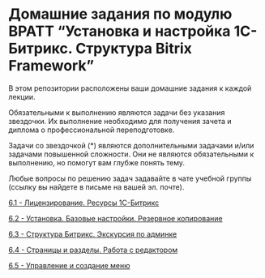 # Домашние задания по модулю BPATT “Установка и настройка 1С-Битрикс. Структура Bitrix Framework”

В этом репозитории расположены ваши домашние задания к каждой лекции.

Обязательными к выполнению являются задачи без указания звездочки. Их выполнение необходимо для получения зачета и диплома о профессиональной переподготовке.

Задачи со звездочкой (*) являются дополнительными задачами и/или задачами повышенной сложности. Они не являются обязательными к выполнению, но помогут вам глубже понять тему.

Любые вопросы по решению задач задавайте в чате учебной группы (ссылку вы найдете в письме на вашей эл. почте).

[6.1 - Лицензирование. Ресурсы 1С-Битрикс](https://github.com/netology-code/bpatt-homeworks/blob/main/6_01/6_01%20licensing.md)

[6.2 - Установка. Базовые настройки. Резервное копирование](https://github.com/netology-code/bpatt-homeworks/blob/main/6_02/6_02%20Installation.md)

[6.3 - Структура Битрикс. Экскурсия по админке](https://github.com/netology-code/bpatt-homeworks/blob/main/6_03/6_03%20Bitrix%20structure.md)

[6.4 - Страницы и разделы. Работа с редактором](https://github.com/netology-code/bpatt-homeworks/blob/main/6_04/6_04%20Editor.md)

[6.5 - Управление и создание меню](https://github.com/netology-code/bpatt-homeworks/blob/main/6_05/6_05%20Menu.md)
